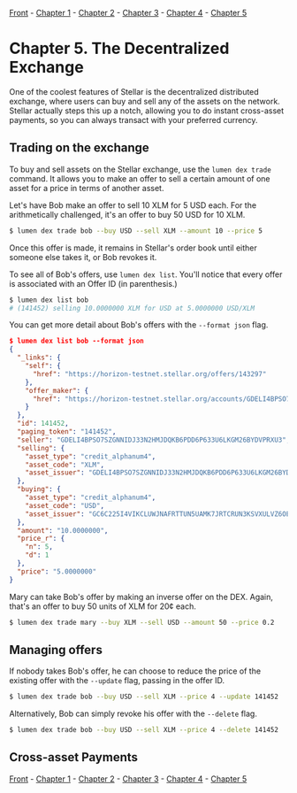 [Front](https://github.com/0xfe/hacking-stellar/blob/master/README.md) -
[Chapter 1](https://github.com/0xfe/hacking-stellar/blob/master/1-launch.md) -
[Chapter 2](https://github.com/0xfe/hacking-stellar/blob/master/2-payments.md) -
[Chapter 3](https://github.com/0xfe/hacking-stellar/blob/master/3-assets.md) -
[Chapter 4](https://github.com/0xfe/hacking-stellar/blob/master/4-multisig.md) -
[Chapter 5](https://github.com/0xfe/hacking-stellar/blob/master/5-dex.md)

# Chapter 5. The Decentralized Exchange

One of the coolest features of Stellar is the decentralized distributed exchange, where users can buy and sell any of the assets on the network. Stellar actually steps this up a notch, allowing you to do instant cross-asset payments, so you can always transact with your preferred currency.

## Trading on the exchange

To buy and sell assets on the Stellar exchange, use the `lumen dex trade` command. It allows you to make an offer to sell a certain amount of one asset for a price in terms of another asset.

Let's have Bob make an offer to sell 10 XLM for 5 USD each. For the arithmetically challenged, it's an offer to buy 50 USD for 10 XLM.

```sh
$ lumen dex trade bob --buy USD --sell XLM --amount 10 --price 5
```

Once this offer is made, it remains in Stellar's order book until either someone else takes it, or Bob revokes it.

To see all of Bob's offers, use `lumen dex list`. You'll notice that every offer is associated with an Offer ID (in parenthesis.)

```sh
$ lumen dex list bob
# (141452) selling 10.0000000 XLM for USD at 5.0000000 USD/XLM
```

You can get more detail about Bob's offers with the `--format json` flag.

```json
$ lumen dex list bob --format json
{
  "_links": {
    "self": {
      "href": "https://horizon-testnet.stellar.org/offers/143297"
    },
    "offer_maker": {
      "href": "https://horizon-testnet.stellar.org/accounts/GDELI4BPSO7SZGNNIDJ33N2HMJDQKB6PDD6P633U6LKGM26BYDVPRXU3"
    }
  },
  "id": 141452,
  "paging_token": "141452",
  "seller": "GDELI4BPSO7SZGNNIDJ33N2HMJDQKB6PDD6P633U6LKGM26BYDVPRXU3",
  "selling": {
    "asset_type": "credit_alphanum4",
    "asset_code": "XLM",
    "asset_issuer": "GDELI4BPSO7SZGNNIDJ33N2HMJDQKB6PDD6P633U6LKGM26BYDVPRXU3"
  },
  "buying": {
    "asset_type": "credit_alphanum4",
    "asset_code": "USD",
    "asset_issuer": "GC6C225I4VIKCLUWJNAFRTTUN5UAMK7JRTCRUN3KSVXULVZ6OEH2WQRH"
  },
  "amount": "10.0000000",
  "price_r": {
    "n": 5,
    "d": 1
  },
  "price": "5.0000000"
}
```

Mary can take Bob's offer by making an inverse offer on the DEX. Again, that's an offer to buy 50 units of XLM for 20¢ each.

```sh
$ lumen dex trade mary --buy XLM --sell USD --amount 50 --price 0.2
```

## Managing offers

If nobody takes Bob's offer, he can choose to reduce the price of the existing offer with the `--update` flag, passing in the offer ID.

```sh
$ lumen dex trade bob --buy USD --sell XLM --price 4 --update 141452
```

Alternatively, Bob can simply revoke his offer with the `--delete` flag.

```sh
$ lumen dex trade bob --buy USD --sell XLM --price 4 --delete 141452
```

## Cross-asset Payments


[Front](https://github.com/0xfe/hacking-stellar/blob/master/README.md) -
[Chapter 1](https://github.com/0xfe/hacking-stellar/blob/master/1-launch.md) -
[Chapter 2](https://github.com/0xfe/hacking-stellar/blob/master/2-payments.md) -
[Chapter 3](https://github.com/0xfe/hacking-stellar/blob/master/3-assets.md) -
[Chapter 4](https://github.com/0xfe/hacking-stellar/blob/master/4-multisig.md) -
[Chapter 5](https://github.com/0xfe/hacking-stellar/blob/master/5-dex.md)
